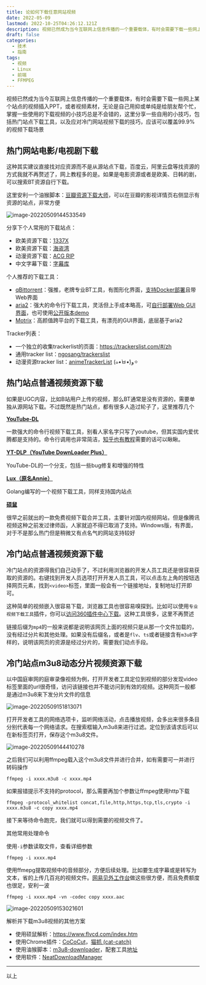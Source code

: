 ```yaml
---
title: 论如何下载任意网站视频
date: 2022-05-09
lastmod: 2022-10-25T04:26:12.121Z
description: 视频已然成为当今互联网上信息传播的一个重要载体，有时会需要下载一些网上某个站点的视频插入PPT，或用作视频素材，无论是自己用或是给朋友帮忙，掌握一些使用的下载视频的小技巧总是不会错的，这里分享一些自用的小技巧，包括热门站点下载工具，以及应对冷门网站视频下载的技巧，应该可以覆盖99.9%的视频下载场景
draft: false
categories:
  - 技术
  - 指南
tags:
  - 视频
  - Linux
  - 前端
  - FFMPEG
---
```

<!-- # 论如何下载任意网站视频 -->

视频已然成为当今互联网上信息传播的一个重要载体，有时会需要下载一些网上某个站点的视频插入PPT，或者视频素材，无论是自己用抑或单纯是给朋友帮个忙，掌握一些使用的下载视频的小技巧总是不会错的，这里分享一些自用的小技巧，包括热门站点下载工具，以及应对冷门网站视频下载的技巧，应该可以覆盖99.9%的视频下载场景

## 热门网站电影/电视剧下载

这种其实建议直接找对应资源而不是从源站点下载，百度云，阿里云盘等找资源的方式我就不再赘述了，网上教程多的是。如果是电影资源或者是欧美、日韩的剧，可以搜索BT资源自行下载。

这里安利一个油猴脚本：[豆瓣资源下载大师](https://greasyfork.org/zh-CN/scripts/329484-%E8%B1%86%E7%93%A3%E8%B5%84%E6%BA%90%E4%B8%8B%E8%BD%BD%E5%A4%A7%E5%B8%88-1%E7%A7%92%E6%90%9E%E5%AE%9A%E8%B1%86%E7%93%A3%E7%94%B5%E5%BD%B1-%E9%9F%B3%E4%B9%90-%E5%9B%BE%E4%B9%A6%E4%B8%8B%E8%BD%BD)，可以在豆瓣的影视详情页右侧显示有资源的站点，非常方便

![image-20220509144533549](https://blog-1301127393.file.myqcloud.com/BlogImgs/202205091548956.png)

分享下个人常用的下载站点：

* 欧美资源下载：[1337X](https://www.1337x.to/)
* 欧美资源下载：[海盗湾](https://piratebay.live/)
* 动漫资源下载：[ACG RIP](https://acg.rip/?term=JOJO%E7%9A%84%E5%A5%87%E5%A6%99%E5%86%92%E9%99%A9)
* 中文字幕下载：[字幕库](http://zimuku.org)

个人推荐的下载工具：

* [qBittorrent](https://www.qbittorrent.org)：强推，老牌专业BT工具，有图形化界面，[支持Docker部署](https://hub.docker.com/r/linuxserver/qbittorrent)且带Web界面
* [aria2](http://aria2.github.io)：强大的命令行下载工具，灵活但上手成本略高，可[自行部署Web GUI界面](https://ariang.mayswind.net/zh_Hans/)，也可使用[公开版本demo](http://ariang.mayswind.net/latest)
* [Motrix](https://motrix.app)：高颜值跨平台的下载工具，有漂亮的GUI界面，底层基于aria2

Tracker列表：

* 一个独立的收集trackerlist的页面：<https://trackerslist.com/#/zh>
* 通用tracker list：[ngosang/trackerslist](ngosang/trackerslist)
* 动漫资源tracker list：[animeTrackerList](https://github.com/DeSireFire/animeTrackerList) (๑•̀ㅂ•́)و✧

## 热门站点普通视频资源下载

如果是UGC内容，比如B站用户上传的视频，那么BT通常是没有资源的，需要单独从源网站下载。不过既然是热门站点，都有很多人造过轮子了，这里推荐几个

**[YouTube-DL](https://github.com/ytdl-org/youtube-dl)**

一款强大的命令行视频下载工具，别看人家名字只写了youtube，但其实国内爱优腾都是支持的。命令行调用也非常简洁，[知乎也有教程](https://github.com/ytdl-org/youtube-dl)需要的话可以瞅瞅。

**[YT-DLP（YouTube DownLoader Plus）](https://github.com/yt-dlp/yt-dlp)**

YouTube-DL的一个分支，包括一些bug修复和增强的特性

**[Lux（原名Annie）](https://github.com/iawia002/lux)**

Golang编写的一个视频下载工具，同样支持国内站点

**[硕鼠](https://www.flvcd.com/index.htm)**

很早之前就出的一款免费视频下载合并工具，主要针对国内视频网站，但是像腾讯视频这种之前发过律师函，人家就迫不得已取消了支持。Windows版，有界面，对于不是那么热门但是稍微又有点名气的网站支持较好

## 冷门站点普通视频资源下载

冷门站点的资源得我们自己动手了，不过利用浏览器的开发人员工具还是很容易获取的资源的。右键找到开发人员选项打开开发人员工具，可以点击左上角的按钮选择网页元素，找到`<video>`标签，里面一般会有一个链接地址，复制地址打开即可。

这种简单的视频嵌入很容易下载，浏览器工具也很容易嗅探到。比如可以使用`专业视频下载工具`插件，你可以[访问360插件中心下载](https://ext.chrome.360.cn/webstore/detail/noaehhegaeigebicejggjdecdkfphced)。这种工具很多，这里不再赘述

链接后缀为`mp4`的一般来说都是说明该网页上面的视频只是从那一个文件加载的，没有经过分片和其他处理。如果没有后缀名，或者是`flv`、`ts`或者链接含有`m3u8`字样的，说明该网页的资源是经过分片的，需要我们动点手段。

## 冷门站点m3u8动态分片视频资源下载

以中国庭审网的庭审录像视频为例，打开开发者工具定位到视频的部分发现video标签里面的url很奇怪，访问该链接也并不能访问到有效的视频。这种网页一般都是通过m3u8来下发分片文件的信息

![image-20220509151813071](https://blog-1301127393.file.myqcloud.com/BlogImgs/202205091548957.png)

打开开发者工具的网络选项卡，监听网络活动，点击播放视频，会多出来很多条目分别代表每一个网络请求。在搜索框输入m3u8来进行过滤。定位到该请求后可以在新标签页打开，保存这个m3u8文件。

![image-20220509144410278](https://blog-1301127393.file.myqcloud.com/BlogImgs/202205091548958.png)

之后我们可以利用ffmpeg载入这个m3u8文件并进行合并，如有需要可一并进行转码操作

```shell
ffmpeg -i xxxx.m3u8 -c xxxx.mp4
```

如果报错提示不支持的protocol，那么需要再加个参数让ffmpeg使用http下载

```shell
ffmpeg -protocol_whitelist concat,file,http,https,tcp,tls,crypto -i xxxx.m3u8 -c copy xxxx.mp4
```

接下来等待命令跑完，我们就可以得到需要的视频文件了。

其他常用处理命令

使用`-i`参数读取文件，查看详细参数

```shell
ffmpeg -i xxxx.mp4
```

使用ffmepg提取视频中的音频部分，方便后续处理。比如要生成字幕或是转写为文本，省的上传几百兆的视频文件。[网易见外工作台](https://jianwai.youdao.com/)做这些很方便，而且免费额度也很足，安利一波

```shell
ffmpeg -i xxxx.mp4 -vn -codec copy xxxx.aac
```

![image-20220509153021601](https://blog-1301127393.file.myqcloud.com/BlogImgs/202205091548959.png)

解析并下载m3u8视频的其他方案

* 使用硕鼠解析：https://www.flvcd.com/index.htm
* 使用Chrome插件：[CoCoCut](https://chrome.google.com/webstore/detail/video-downloader-cococut/gddbgllpilhpnjpkdbopahnpealaklle)，[猫抓 (cat-catch)](https://github.com/xifangczy/cat-catch)
* 使用油猴脚本：[m3u8-downloader](https://greasyfork.org/zh-CN/scripts/440577-m3u8-%E8%A7%86%E9%A2%91%E4%B8%8B%E8%BD%BD-vip%E8%A7%A3%E6%9E%90%E8%A7%86%E9%A2%91%E4%B8%8B%E8%BD%BD-%E7%BD%91%E7%AB%99%E8%A7%86%E9%A2%91%E4%B8%8B%E8%BD%BD)，配套工具[地址](https://github.com/Momo707577045/m3u8-downloader)
* 使用软件：[NeatDownloadManager](http://www.neatdownloadmanager.com/index.php/en/)

- - -

以上